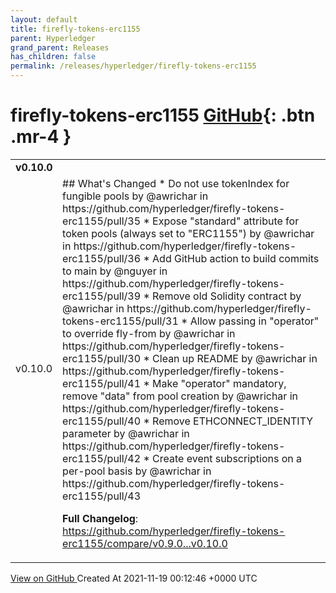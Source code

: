 ```yaml
---
layout: default
title: firefly-tokens-erc1155
parent: Hyperledger
grand_parent: Releases
has_children: false
permalink: /releases/hyperledger/firefly-tokens-erc1155
---
```


# firefly-tokens-erc1155 <span class="fs-3 right-align">[GitHub](https://github.com/hyperledger/firefly-tokens-erc1155){: .btn .mr-4 }</span>


<div>
    <table>
        <tr>
            <td colspan="2">
                <b>
                    v0.10.0
                </b>
            </td>
        </tr>
        <tr>
            <td>
                <span class="chip">
                    v0.10.0
                </span>
            </td>
            <td>
                ## What's Changed
* Do not use tokenIndex for fungible pools by @awrichar in https://github.com/hyperledger/firefly-tokens-erc1155/pull/35
* Expose "standard" attribute for token pools (always set to "ERC1155") by @awrichar in https://github.com/hyperledger/firefly-tokens-erc1155/pull/36
* Add GitHub action to build commits to main by @nguyer in https://github.com/hyperledger/firefly-tokens-erc1155/pull/39
* Remove old Solidity contract by @awrichar in https://github.com/hyperledger/firefly-tokens-erc1155/pull/31
* Allow passing in "operator" to override fly-from by @awrichar in https://github.com/hyperledger/firefly-tokens-erc1155/pull/30
* Clean up README by @awrichar in https://github.com/hyperledger/firefly-tokens-erc1155/pull/41
* Make "operator" mandatory, remove "data" from pool creation by @awrichar in https://github.com/hyperledger/firefly-tokens-erc1155/pull/40
* Remove ETHCONNECT_IDENTITY parameter by @awrichar in https://github.com/hyperledger/firefly-tokens-erc1155/pull/42
* Create event subscriptions on a per-pool basis by @awrichar in https://github.com/hyperledger/firefly-tokens-erc1155/pull/43


**Full Changelog**: https://github.com/hyperledger/firefly-tokens-erc1155/compare/v0.9.0...v0.10.0
            </td>
        </tr>
    </table>
    <a href="https://github.com/hyperledger/firefly-tokens-erc1155/releases/tag/v0.10.0" class=".btn">
        View on GitHub
    </a>
    <span class="right-align">
        Created At 2021-11-19 00:12:46 +0000 UTC
    </span>
</div>

